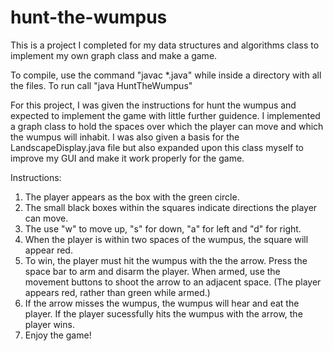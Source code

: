 # hunt-the-wumpus
This is a project I completed for my data structures and algorithms class to implement my own graph class and make a game. 

To compile, use the command "javac *.java" while inside a directory with all the files. To run call "java HuntTheWumpus" 

For this project, I was given the instructions for hunt the wumpus and expected to implement the game with little further guidence. I implemented a graph class to hold the spaces over which the player can move and which the wumpus will inhabit. I was also given a basis for the LandscapeDisplay.java file but also expanded upon this class myself to improve my GUI and make it work properly for the game. 

Instructions:

1. The player appears as the box with the green circle. 
2. The small black boxes within the squares indicate directions the player can move. 
3. The use "w" to move up, "s" for down, "a" for left and "d" for right. 
4. When the player is within two spaces of the wumpus, the square will appear red. 
5. To win, the player must hit the wumpus with the the arrow. Press the space bar to arm and disarm the player. When armed, use the movement buttons to shoot the arrow to an adjacent space. (The player appears red, rather than green while armed.)
6. If the arrow misses the wumpus, the wumpus will hear and eat the player. If the player sucessfully hits the wumpus with the arrow, the player wins. 
7. Enjoy the game!
